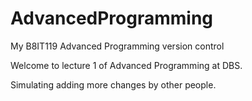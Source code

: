 # AdvancedProgramming
My B8IT119 Advanced Programming version control 

Welcome to lecture 1 of Advanced Programming at DBS.

Simulating adding more changes by other people.
